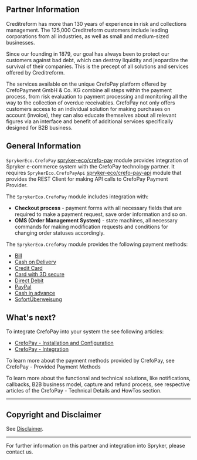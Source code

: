 ## Partner Information

Creditreform has more than 130 years of experience in risk and collections management. The 125,000 Creditreform customers include leading corporations from all industries, as well as small and medium-sized businesses.

Since our founding in 1879, our goal has always been to protect our customers against bad debt, which can destroy liquidity and jeopardize the survival of their companies. This is the precept of all solutions and services offered by Creditreform.

The services available on the unique CrefoPay platform offered by CrefoPayment GmbH & Co. KG combine all steps within the payment process, from risk evaluation to payment processing and monitoring all the way to the collection of overdue receivables. CrefoPay not only offers customers access to an individual solution for making purchases on account (invoice), they can also educate themselves about all relevant figures via an interface and benefit of additional services specifically designed for B2B business.

## General Information

`SprykerEco.CrefoPay` [spryker-eco/crefo-pay](https://github.com/spryker-eco/crefo-pay) module provides integration of Spryker e-commerce system with the CrefoPay technology partner. It requires `SprykerEco.CrefoPayApi` [spryker-eco/crefo-pay-api](https://github.com/spryker-eco/crefo-pay-api) module that provides the REST Client for making API calls to CrefoPay Payment Provider.

The `SprykerEco.CrefoPay` module includes integration with:

* **Checkout process** - payment forms with all necessary fields that are required to make a payment request, save order information and so on.
* **OMS (Order Management System)** - state machines, all necessary commands for making modification requests and conditions for changing order statuses accordingly.

The `SprykerEco.CrefoPay` module provides the following payment methods:

* [Bill](https://documentation.spryker.com/v4/docs/crefopay-provided-payment-methods#bill)
* [Cash on Delivery](https://documentation.spryker.com/v4/docs/crefopay-provided-payment-methods#cash-on-delivery)
* [Credit Card](https://documentation.spryker.com/v4/docs/crefopay-provided-payment-methods#credit-card)
* [Card with 3D secure](https://documentation.spryker.com/v4/docs/crefopay-provided-payment-methods#credit-card-with-3d-secure)
* [Direct Debit](https://documentation.spryker.com/v4/docs/crefopay-provided-payment-methods#direct-debit)
* [PayPal](https://documentation.spryker.com/v4/docs/crefopay-provided-payment-methods#paypal)
* [Cash in advance](https://documentation.spryker.com/v4/docs/crefopay-provided-payment-methods#cash-in-advance)
* [SofortÜberweisung](https://documentation.spryker.com/v4/docs/crefopay-provided-payment-methods#sofort-berweisung)

## What's next?
To integrate CrefoPay into your system the see following articles:

* [CrefoPay - Installation and Configuration](https://documentation.spryker.com/docs/crefopay-configuration)
* [CrefoPay - Integration](https://documentation.spryker.com/docs/crefopay-integration)

To learn more about the payment methods provided by CrefoPay, see CrefoPay - Provided Payment Methods

To learn more about the functional and technical solutions, like notifications, callbacks, B2B business model, capture and refund process, see respective articles of the CrefoPay - Technical Details and HowTos section.

---

## Copyright and Disclaimer

See [Disclaimer](https://github.com/spryker/spryker-documentation).

---
For further information on this partner and integration into Spryker, please contact us.

<div class="hubspot-forms hubspot-forms--docs">
<div class="hubspot-form" id="hubspot-partners-1">
            <div class="script-embed" data-code="
                                            hbspt.forms.create({
				                                portalId: '2770802',
				                                formId: '163e11fb-e833-4638-86ae-a2ca4b929a41',
              	                                onFormReady: function() {
              		                                const hbsptInit = new CustomEvent('hbsptInit', {bubbles: true});
              		                                document.querySelector('#hubspot-partners-1').dispatchEvent(hbsptInit);
              	                                }
				                            });
            "></div>
</div>
</div>